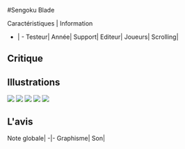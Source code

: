 #Sengoku Blade

Caractéristiques | Information
- | -
Testeur|
Année|
Support|
Editeur|
Joueurs|
Scrolling|

## Critique


## Illustrations
![](http://www.shmup.com/images/thumbs/)
![](http://www.shmup.com/images/thumbs/)
![](http://www.shmup.com/images/thumbs/)
![](http://www.shmup.com/images/thumbs/)
![](http://www.shmup.com/images/thumbs/)

## L'avis 
Note globale|
-|-
Graphisme|
Son|

